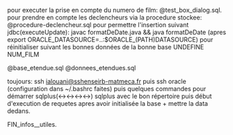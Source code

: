 pour executer la prise en compte du numero de film:
@test_box_dialog.sql.
pour prendre en compte les declencheurs via la procedure stockee:
@procedure-declencheur.sql
pour permettre l'insertion suivant jdbc(executeUpdate):
javac formatDeDate.java && java formatDeDate
(apres export ORACLE_DATASOURCE=..:$ORACLE_(PATH)DATASOURCE)
pour réinitialiser suivant les bonnes données de la bonne base
UNDEFINE NUM_FILM

@base_etendue.sql
@donnees_etendues.sql

toujours: ssh ialouani@sshenseirb-matmeca.fr
puis ssh oracle
(configuration dans ~/.bashrc faites)
puis quelques commandes pour démarrer sqlplus(<-><-><-><->)
sqlplus avec le bon répertoire
puis début d'execution de requetes apres avoir initialisée la base + mettre la data dedans.

FIN_infos__utiles.